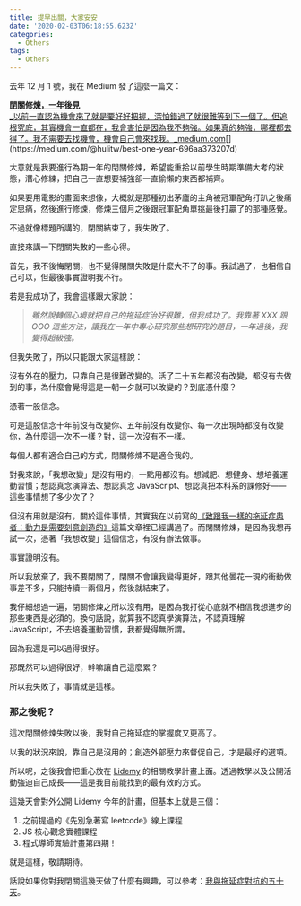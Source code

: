 ```yaml
---
title: 提早出關，大家安安
date: '2020-02-03T06:18:55.623Z'
categories:
  - Others
tags:
  - Others
---
```


去年 12 月 1 號，我在 Medium 發了這麼一篇文：

[**閉關修煉，一年後見**  
_以前一直認為機會來了就是要好好把握，深怕錯過了就很難等到下一個了。但追根究底，其實機會一直都在，我會害怕是因為我不夠強。如果真的夠強，哪裡都去得了。我不需要去找機會，機會自己會來找我。_medium.com](https://medium.com/@hulitw/best-one-year-696aa373207d "https://medium.com/@hulitw/best-one-year-696aa373207d")[](https://medium.com/@hulitw/best-one-year-696aa373207d)

大意就是我要進行為期一年的閉關修煉，希望能重拾以前學生時期準備大考的狀態，潛心修練，把自己一直想要補強卻一直偷懶的東西都補齊。

如果要用電影的畫面來想像，大概就是那種初出茅廬的主角被冠軍配角打趴之後痛定思痛，然後進行修煉，修煉三個月之後跟冠軍配角單挑最後打贏了的那種感覺。

不過就像標題所講的，閉關結束了，我失敗了。

直接來講一下閉關失敗的一些心得。

首先，我不後悔閉關，也不覺得閉關失敗是什麼大不了的事。我試過了，也相信自己可以，但最後事實證明我不行。

若是我成功了，我會這樣跟大家說：

> _雖然說轉個心境就把自己的拖延症治好很難，但我成功了。我靠著 XXX 跟 OOO 這些方法，讓我在一年中專心研究那些想研究的題目，一年過後，我變得超級強。_

但我失敗了，所以只能跟大家這樣說：

沒有外在的壓力，只靠自己是很難改變的。活了二十五年都沒有改變，都沒有去做到的事，為什麼會覺得這是一朝一夕就可以改變的？到底憑什麼？

憑著一股信念。

可是這股信念十年前沒有改變你、五年前沒有改變你、每一次出現時都沒有改變你，為什麼這一次不一樣？對，這一次沒有不一樣。

每個人都有適合自己的方式，閉關修煉不是適合我的。

對我來說，「我想改變」是沒有用的，一點用都沒有。想減肥、想健身、想培養運動習慣；想認真念演算法、想認真念 JavaScript、想認真把本科系的課修好——這些事情想了多少次了？

但沒有用就是沒有，關於這件事情，其實我在以前寫的[《致跟我一樣的拖延症患者：動力是需要刻意創造的》](https://medium.com/hulis-blog/procrastination-ba12754ada49)這篇文章裡已經講過了。而閉關修煉，是因為我想再試一次，憑著「我想改變」這個信念，有沒有辦法做事。

事實證明沒有。

所以我放棄了，我不要閉關了，閉關不會讓我變得更好，跟其他曇花一現的衝動做事差不多，只能持續一兩個月，然後就結束了。

我仔細想過一遍，閉關修煉之所以沒有用，是因為我打從心底就不相信我想進步的那些東西是必須的。換句話說，就算我不認真學演算法，不認真理解 JavaScript，不去培養運動習慣，我都覺得無所謂。

因為我還是可以過得很好。

那既然可以過得很好，幹嘛讓自己這麼累？

所以我失敗了，事情就是這樣。

### 那之後呢？

這次閉關修煉失敗以後，我對自己拖延症的掌握度又更高了。

以我的狀況來說，靠自己是沒用的；創造外部壓力來督促自己，才是最好的選項。

所以呢，之後我會把重心放在 [Lidemy](http://lidemy.com/) 的相關教學計畫上面。透過教學以及公開活動強迫自己成長——這是我目前能找到的最有效的方式。

這幾天會對外公開 Lidemy 今年的計畫，但基本上就是三個：

1.  之前提過的《先別急著寫 leetcode》線上課程
2.  JS 核心觀念實體課程
3.  程式導師實驗計畫第四期！

就是這樣，敬請期待。

話說如果你對我閉關這幾天做了什麼有興趣，可以參考：[我與拖延症對抗的五十天](https://medium.com/@hulitw/fight-against-procrastination-but-lost-b43d3c4164e1)。